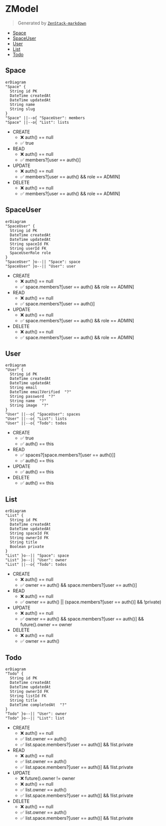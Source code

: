 # ZModel

> Generated by [`ZenStack-markdown`](https://github.com/jiashengguo/zenstack-markdown)

- [Space](#Space)
- [SpaceUser](#SpaceUser)
- [User](#User)
- [List](#List)
- [Todo](#Todo)

## Space
```mermaid
erDiagram
"Space" {
  String id PK 
  DateTime createdAt  
  DateTime updatedAt  
  String name  
  String slug  
}
"Space" ||--o{ "SpaceUser": members
"Space" ||--o{ "List": lists
```
- CREATE
  - ❌ auth() == null
  - ✅ true
- READ
  - ❌ auth() == null
  - ✅ members?[user == auth()]
- UPDATE
  - ❌ auth() == null
  - ✅ members?[user == auth() && role == ADMIN]
- DELETE
  - ❌ auth() == null
  - ✅ members?[user == auth() && role == ADMIN]
## SpaceUser
```mermaid
erDiagram
"SpaceUser" {
  String id PK 
  DateTime createdAt  
  DateTime updatedAt  
  String spaceId FK 
  String userId FK 
  SpaceUserRole role  
}
"SpaceUser" }o--|| "Space": space
"SpaceUser" }o--|| "User": user
```
- CREATE
  - ❌ auth() == null
  - ✅ space.members?[user == auth() && role == ADMIN]
- READ
  - ❌ auth() == null
  - ✅ space.members?[user == auth()]
- UPDATE
  - ❌ auth() == null
  - ✅ space.members?[user == auth() && role == ADMIN]
- DELETE
  - ❌ auth() == null
  - ✅ space.members?[user == auth() && role == ADMIN]
## User
```mermaid
erDiagram
"User" {
  String id PK 
  DateTime createdAt  
  DateTime updatedAt  
  String email  
  DateTime emailVerified  "?"
  String password  "?"
  String name  "?"
  String image  "?"
}
"User" ||--o{ "SpaceUser": spaces
"User" ||--o{ "List": lists
"User" ||--o{ "Todo": todos
```
- CREATE
  - ✅ true
  - ✅ auth() == this
- READ
  - ✅ spaces?[space.members?[user == auth()]]
  - ✅ auth() == this
- UPDATE
  - ✅ auth() == this
- DELETE
  - ✅ auth() == this
## List
```mermaid
erDiagram
"List" {
  String id PK 
  DateTime createdAt  
  DateTime updatedAt  
  String spaceId FK 
  String ownerId FK 
  String title  
  Boolean private  
}
"List" }o--|| "Space": space
"List" }o--|| "User": owner
"List" ||--o{ "Todo": todos
```
- CREATE
  - ❌ auth() == null
  - ✅ owner == auth() && space.members?[user == auth()]
- READ
  - ❌ auth() == null
  - ✅ owner == auth() || (space.members?[user == auth()] && !private)
- UPDATE
  - ❌ auth() == null
  - ✅ owner == auth() && space.members?[user == auth()] && future().owner == owner
- DELETE
  - ❌ auth() == null
  - ✅ owner == auth()
## Todo
```mermaid
erDiagram
"Todo" {
  String id PK 
  DateTime createdAt  
  DateTime updatedAt  
  String ownerId FK 
  String listId FK 
  String title  
  DateTime completedAt  "?"
}
"Todo" }o--|| "User": owner
"Todo" }o--|| "List": list
```
- CREATE
  - ❌ auth() == null
  - ✅ list.owner == auth()
  - ✅ list.space.members?[user == auth()] && !list.private
- READ
  - ❌ auth() == null
  - ✅ list.owner == auth()
  - ✅ list.space.members?[user == auth()] && !list.private
- UPDATE
  - ❌ future().owner != owner
  - ❌ auth() == null
  - ✅ list.owner == auth()
  - ✅ list.space.members?[user == auth()] && !list.private
- DELETE
  - ❌ auth() == null
  - ✅ list.owner == auth()
  - ✅ list.space.members?[user == auth()] && !list.private